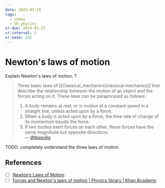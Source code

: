 ```yaml
---
date: 2023-03-19
tags:
  - inbox
  - SR_physics
sr-due: 2024-01-27
sr-interval: 1
sr-ease: 232
---
```


# Newton's laws of motion

Explain Newton's laws of motion.
?
> Three basic laws of [[Classical_mechanics|classical mechanics]] that describe
> the relationship between the motion of an object and the forces acting on it.
> These laws can be paraphrased as follows:
>
> 1. A body remains at rest, or in motion at a constant speed in a straight
>    line, unless acted upon by a force.
> 2. When a body is acted upon by a force, the time rate of change of its
>    momentum equals the force.
> 3. If two bodies exert forces on each other, these forces have the same
>    magnitude but opposite directions.\
> — <cite>[Wikipedia](https://en.wikipedia.org/wiki/Newton%27s_laws_of_motion)</cite>

TODO: completely understand the three laws of motion.

## References

- [ ] [Newton’s Laws of Motion](https://www1.grc.nasa.gov/beginners-guide-to-aeronautics/newtons-laws-of-motion/)
- [ ] [Forces and Newton's laws of motion | Physics library | Khan Academy](https://www.khanacademy.org/science/physics/forces-newtons-laws)
